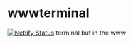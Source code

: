 # wwwterminal
[![Netlify Status](https://api.netlify.com/api/v1/badges/468f4b78-21b3-4de1-acd5-39621e6ff593/deploy-status)](https://app.netlify.com/sites/wwwterminal/deploys)
terminal but in the www
